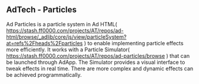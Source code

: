 AdTech - Particles
----------------------------------------------------------------

Ad Particles is a particle system in Ad HTML( https://stash.ff0000.com/projects/AT/repos/ad-html/browse/_adlib/core/js/view/particleSystem?at=refs%2Fheads%2Fparticles ) to enable implementing particle effects more efficiently. It works with a Particle Simulator( https://stash.ff0000.com/projects/AT/repos/ad-particles/browse ) that can be launched through AdApp. The Simulator provides a visual interface to tweak effects in real time. There are more complex and dynamic effects can be achieved programmatically.